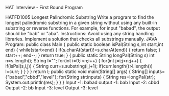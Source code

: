 HAT Interview - First Round Program

HATFD1005
Longest Palindromic Substring
Write a program to find the longest palindromic substring in a given string without using any
built-in
substring or reverse functions. For example, for input "babad", the output should be "bab"
or "aba".
Instructions: Avoid using any string handling libraries. Implement a solution that checks all
substrings
manually.
JAVA Program:
public class Main
{
public static boolean isPal(String s,int start,int end)
{
while(start<end)
{
if(s.charAt(start)!=s.charAt(end))
{
return false;
}
start++;
end--;
}
return true;
}
{
public static String longPal(String s)
int n=s.length();
String l="";
for(int i=0;i<n;i++)
{
for(int j=i;j<n;j++)
{
if(isPal(s,i,j))
{
String curr=s.substring(i,j+1);
if(curr.length()>l.length())
l=curr;
}
}
}
}
return l;
public static void main(String[] args)
{
String[] inputs={"babad","cbbd","level"};
for(String str:inputs)
{
String res=longPal(str);
System.out.println(res);
}
}
}
Input -1:
babad
output -1:
bab
Input -2:
cbbd
Output -2:
bb
Input -3:
level
Output -3:
level
